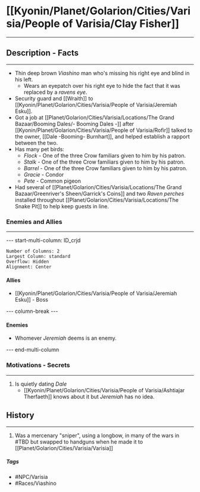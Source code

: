 # [[Kyonin/Planet/Golarion/Cities/Varisia/People of Varisia/Clay Fisher]] 
---
## Description - Facts
---
- Thin deep brown *Viashino* man who's missing his right eye and blind in his left.
	- Wears an eyepatch over his right eye to hide the fact that it was replaced by a *ravens eye*.
- Security guard and [[Wraith]] to [[Kyonin/Planet/Golarion/Cities/Varisia/People of Varisia/Jeremiah Esku]].
- Got a job at [[Planet/Golarion/Cities/Varisia/Locations/The Grand Bazaar/Booming Dales/- Booming Dales -]] after [[Kyonin/Planet/Golarion/Cities/Varisia/People of Varisia/Rofir]] talked to the owner, [[Dale -Booming- Burnhart]], and helped establish a rapport between the two.
- Has many pet birds:
	- *Flock* - One of the three Crow familiars given to him by his patron. 
	- *Stalk* - One of the three Crow familiars given to him by his patron.
	- *Barrel* - One of the three Crow familiars given to him by his patron.
	- *Gracie* - Condor
	- *Pete* - Common pigeon
- Had several of [[Planet/Golarion/Cities/Varisia/Locations/The Grand Bazaar/Greenriver's Sheen/Garrick's Coins]] and two *Raven perches* installed throughout [[Planet/Golarion/Cities/Varisia/Locations/The Snake Pit]] to help keep guests in line.

### Enemies and Allies
---
--- start-multi-column: ID_crjd
```column-settings
Number of Columns: 2
Largest Column: standard
Overflow: Hidden
Alignment: Center
```

#### Allies
- [[Kyonin/Planet/Golarion/Cities/Varisia/People of Varisia/Jeremiah Esku]] - Boss

--- column-break ---
#### Enemies
- Whomever *Jeremiah* deems is an enemy.

--- end-multi-column
### Motivations - Secrets
---
1. Is quietly dating *Dale*
	- [[Kyonin/Planet/Golarion/Cities/Varisia/People of Varisia/Ashtiajar Therfaeth]] knows about it but *Jeremiah* has no idea.

## History
---
1. Was a mercenary "sniper", using a longbow, in many of the wars in #TBD but swapped to handguns when he made it to [[Planet/Golarion/Cities/Varisia/Varisia]]

##### Tags
- #NPC/Varisia
- #Races/Viashino 